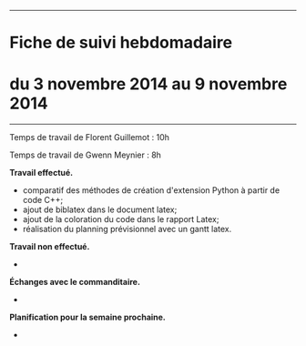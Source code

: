 *****
# Fiche de suivi hebdomadaire
# du 3 novembre 2014 au 9 novembre 2014
*****

Temps de travail de Florent Guillemot : 10h

Temps de travail de Gwenn Meynier : 8h

__Travail effectué.__

* comparatif des méthodes de création d'extension Python à partir de code C++;
* ajout de biblatex dans le document latex;
* ajout de la coloration du code dans le rapport Latex;
* réalisation du planning prévisionnel avec un gantt latex.

__Travail non effectué.__

* 

__Échanges avec le commanditaire.__

* 

__Planification pour la semaine prochaine.__

* 

